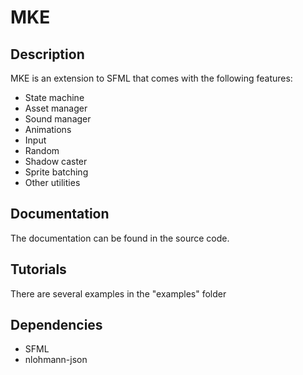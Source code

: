 # MKE

## Description

MKE is an extension to SFML that comes with the following features:
- State machine
- Asset manager
- Sound manager
- Animations 
- Input
- Random 
- Shadow caster
- Sprite batching 
- Other utilities

## Documentation

The documentation can be found in the source code. 

## Tutorials

There are several examples in the "examples" folder

## Dependencies
- SFML
- nlohmann-json
